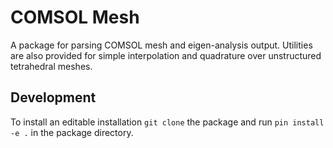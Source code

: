 # COMSOL Mesh

A package for parsing COMSOL mesh and eigen-analysis output. Utilities are also provided for simple interpolation and quadrature over unstructured tetrahedral meshes.


## Development
To install an editable installation `git clone` the package and run `pin install -e .` in the package directory.
